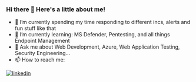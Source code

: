 ### Hi there 👋 Here's a little about me!

<!--
**eleans412/eleans412** is a ✨ _special_ ✨ repository because its `README.md` (this file) appears on your GitHub profile.

Here are some ideas to get you started:

- 🔭 I’m currently working on ...
- 🌱 I’m currently learning ...
- 👯 I’m looking to collaborate on ...
- 🤔 I’m looking for help with ...
- 💬 Ask me about ...
- 📫 How to reach me: ...
- 😄 Pronouns: ...
- ⚡ Fun fact: ...
-->
- 🔭 I’m currently spending my time responding to different incs, alerts and fun stuff like that
- 🌱 I’m currently learning: MS Defender, Pentesting, and all things Endpoint Management
- 💬 Ask me about Web Development, Azure, Web Application Testing, Security Engineering...
- 📫 How to reach me:

[![linkedin](https://img.shields.io/badge/LinkedIn-0077B5?style=for-the-badge&logo=linkedin&logoColor=white)](https://au.linkedin.com/in/ea04)

